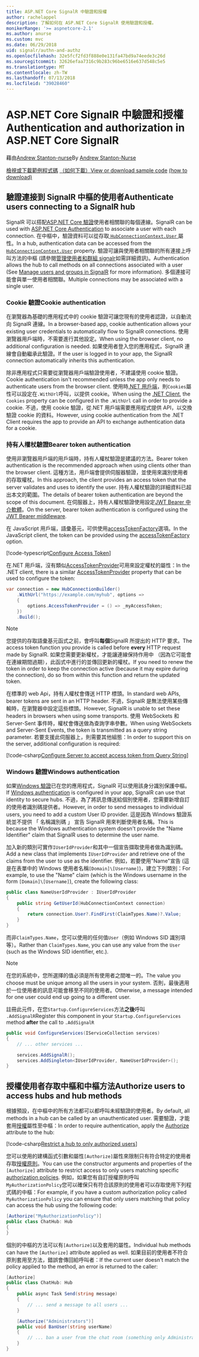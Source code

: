```yaml
---
title: ASP.NET Core SignalR 中驗證和授權
author: rachelappel
description: 了解如何在 ASP.NET Core SignalR 使用驗證和授權。
monikerRange: '>= aspnetcore-2.1'
ms.author: anurse
ms.custom: mvc
ms.date: 06/29/2018
uid: signalr/authn-and-authz
ms.openlocfilehash: 32e5fcf2fd3f888e0e131fa47bd9a74eede3c26d
ms.sourcegitcommit: 32626efaa7316c9b283c96be6516e637d548c5e5
ms.translationtype: MT
ms.contentlocale: zh-TW
ms.lasthandoff: 07/13/2018
ms.locfileid: "39028460"
---
```

# <a name="authentication-and-authorization-in-aspnet-core-signalr"></a><span data-ttu-id="e7bc9-103">ASP.NET Core SignalR 中驗證和授權</span><span class="sxs-lookup"><span data-stu-id="e7bc9-103">Authentication and authorization in ASP.NET Core SignalR</span></span>

<span data-ttu-id="e7bc9-104">藉由[Andrew Stanton-nurse](https://twitter.com/anurse)</span><span class="sxs-lookup"><span data-stu-id="e7bc9-104">By [Andrew Stanton-Nurse](https://twitter.com/anurse)</span></span>

<span data-ttu-id="e7bc9-105">[檢視或下載範例程式碼](https://github.com/aspnet/Docs/tree/master/aspnetcore/signalr/authn-and-authz/sample/) [（如何下載）](xref:tutorials/index#how-to-download-a-sample)</span><span class="sxs-lookup"><span data-stu-id="e7bc9-105">[View or download sample code](https://github.com/aspnet/Docs/tree/master/aspnetcore/signalr/authn-and-authz/sample/) [(how to download)](xref:tutorials/index#how-to-download-a-sample)</span></span>

## <a name="authenticate-users-connecting-to-a-signalr-hub"></a><span data-ttu-id="e7bc9-106">驗證連接到 SignalR 中樞的使用者</span><span class="sxs-lookup"><span data-stu-id="e7bc9-106">Authenticate users connecting to a SignalR hub</span></span>

<span data-ttu-id="e7bc9-107">SignalR 可以搭配[ASP.NET Core 驗證](xref:security/authentication/index)使用者相關聯的每個連線。</span><span class="sxs-lookup"><span data-stu-id="e7bc9-107">SignalR can be used with [ASP.NET Core Authentication](xref:security/authentication/index) to associate a user with each connection.</span></span> <span data-ttu-id="e7bc9-108">在中樞中，驗證資料可以從存取[ `HubConnectionContext.User` ](/dotnet/api/microsoft.aspnetcore.signalr.hubconnectioncontext.user)屬性。</span><span class="sxs-lookup"><span data-stu-id="e7bc9-108">In a hub, authentication data can be accessed from the [`HubConnectionContext.User`](/dotnet/api/microsoft.aspnetcore.signalr.hubconnectioncontext.user) property.</span></span> <span data-ttu-id="e7bc9-109">驗證可讓與使用者相關聯的所有連接上呼叫方法的中樞 (請參閱[管理使用者和群組 signalr](xref:signalr/groups)如需詳細資訊)。</span><span class="sxs-lookup"><span data-stu-id="e7bc9-109">Authentication allows the hub to call methods on all connections associated with a user (See [Manage users and groups in SignalR](xref:signalr/groups) for more information).</span></span> <span data-ttu-id="e7bc9-110">多個連接可能會與單一使用者相關聯。</span><span class="sxs-lookup"><span data-stu-id="e7bc9-110">Multiple connections may be associated with a single user.</span></span>

### <a name="cookie-authentication"></a><span data-ttu-id="e7bc9-111">Cookie 驗證</span><span class="sxs-lookup"><span data-stu-id="e7bc9-111">Cookie authentication</span></span>

<span data-ttu-id="e7bc9-112">在瀏覽器為基礎的應用程式中的 cookie 驗證可讓您現有的使用者認證，以自動流向 SignalR 連線。</span><span class="sxs-lookup"><span data-stu-id="e7bc9-112">In a browser-based app, cookie authentication allows your existing user credentials to automatically flow to SignalR connections.</span></span> <span data-ttu-id="e7bc9-113">使用瀏覽器用戶端時，不需要進行其他設定。</span><span class="sxs-lookup"><span data-stu-id="e7bc9-113">When using the browser client, no additional configuration is needed.</span></span> <span data-ttu-id="e7bc9-114">如果使用者登入您的應用程式，SignalR 連線會自動繼承此驗證。</span><span class="sxs-lookup"><span data-stu-id="e7bc9-114">If the user is logged in to your app, the SignalR connection automatically inherits this authentication.</span></span>

<span data-ttu-id="e7bc9-115">除非應用程式只需要從瀏覽器用戶端驗證使用者，不建議使用 cookie 驗證。</span><span class="sxs-lookup"><span data-stu-id="e7bc9-115">Cookie authentication isn't recommended unless the app only needs to authenticate users from the browser client.</span></span> <span data-ttu-id="e7bc9-116">使用時[.NET 用戶端](xref:signalr/dotnet-client)，則`Cookies`屬性可以設定在`.WithUrl`呼叫，以提供 cookie。</span><span class="sxs-lookup"><span data-stu-id="e7bc9-116">When using the [.NET Client](xref:signalr/dotnet-client), the `Cookies` property can be configured in the `.WithUrl` call in order to provide a cookie.</span></span> <span data-ttu-id="e7bc9-117">不過，使用 cookie 驗證，從.NET 用戶端需要應用程式提供 API，以交換驗證 cookie 的資料。</span><span class="sxs-lookup"><span data-stu-id="e7bc9-117">However, using cookie authentication from the .NET Client requires the app to provide an API to exchange authentication data for a cookie.</span></span>

### <a name="bearer-token-authentication"></a><span data-ttu-id="e7bc9-118">持有人權杖驗證</span><span class="sxs-lookup"><span data-stu-id="e7bc9-118">Bearer token authentication</span></span>

<span data-ttu-id="e7bc9-119">使用非瀏覽器用戶端的用戶端時，持有人權杖驗證是建議的方法。</span><span class="sxs-lookup"><span data-stu-id="e7bc9-119">Bearer token authentication is the recommended approach when using clients other than the browser client.</span></span> <span data-ttu-id="e7bc9-120">這種方法，用戶端會提供伺服器驗證，並使用來識別使用者的存取權杖。</span><span class="sxs-lookup"><span data-stu-id="e7bc9-120">In this approach, the client provides an access token that the server validates and uses to identify the user.</span></span> <span data-ttu-id="e7bc9-121">持有人權杖驗證的詳細資料已超出本文的範圍。</span><span class="sxs-lookup"><span data-stu-id="e7bc9-121">The details of bearer token authentication are beyond the scope of this document.</span></span> <span data-ttu-id="e7bc9-122">在伺服器上，持有人權杖驗證使用設定[JWT Bearer 中介軟體](/dotnet/api/microsoft.extensions.dependencyinjection.jwtbearerextensions.addjwtbearer)。</span><span class="sxs-lookup"><span data-stu-id="e7bc9-122">On the server, bearer token authentication is configured using the [JWT Bearer middleware](/dotnet/api/microsoft.extensions.dependencyinjection.jwtbearerextensions.addjwtbearer).</span></span>

<span data-ttu-id="e7bc9-123">在 JavaScript 用戶端，語彙基元，可供使用[accessTokenFactory](xref:signalr/configuration#configure-bearer-authentication)選項。</span><span class="sxs-lookup"><span data-stu-id="e7bc9-123">In the JavaScript client, the token can be provided using the [accessTokenFactory](xref:signalr/configuration#configure-bearer-authentication) option.</span></span>

[!code-typescript[Configure Access Token](authn-and-authz/sample/wwwroot/js/chat.ts?range=63-65)]

<span data-ttu-id="e7bc9-124">在.NET 用戶端，沒有類似[AccessTokenProvider](xref:signalr/configuration#configure-bearer-authentication)可用來設定權杖的屬性：</span><span class="sxs-lookup"><span data-stu-id="e7bc9-124">In the .NET client, there is a similar [AccessTokenProvider](xref:signalr/configuration#configure-bearer-authentication) property that can be used to configure the token:</span></span>

```csharp
var connection = new HubConnectionBuilder()
    .WithUrl("https://example.com/myhub", options =>
    { 
        options.AccessTokenProvider = () => _myAccessToken;
    })
    .Build();
```

> [!NOTE]
> <span data-ttu-id="e7bc9-125">您提供的存取語彙基元函式之前，會呼叫**每個**SignalR 所提出的 HTTP 要求。</span><span class="sxs-lookup"><span data-stu-id="e7bc9-125">The access token function you provide is called before **every** HTTP request made by SignalR.</span></span> <span data-ttu-id="e7bc9-126">如果您需要更新權杖，才能讓連線保持作用中 （因為它可能會在連線期間過期），此函式中進行的並傳回更新的權杖。</span><span class="sxs-lookup"><span data-stu-id="e7bc9-126">If you need to renew the token in order to keep the connection active (because it may expire during the connection), do so from within this function and return the updated token.</span></span>

<span data-ttu-id="e7bc9-127">在標準的 web Api，持有人權杖會傳送 HTTP 標頭。</span><span class="sxs-lookup"><span data-stu-id="e7bc9-127">In standard web APIs, bearer tokens are sent in an HTTP header.</span></span> <span data-ttu-id="e7bc9-128">不過，SignalR 是無法使用某些傳輸時，在瀏覽器中設定這些標頭。</span><span class="sxs-lookup"><span data-stu-id="e7bc9-128">However, SignalR is unable to set these headers in browsers when using some transports.</span></span> <span data-ttu-id="e7bc9-129">使用 WebSockets 和 Server-Sent 事件時，權杖會傳送做為查詢字串參數。</span><span class="sxs-lookup"><span data-stu-id="e7bc9-129">When using WebSockets and Server-Sent Events, the token is transmitted as a query string parameter.</span></span> <span data-ttu-id="e7bc9-130">若要支援此伺服器上，則需要其他組態：</span><span class="sxs-lookup"><span data-stu-id="e7bc9-130">In order to support this on the server, additional configuration is required:</span></span>

[!code-csharp[Configure Server to accept access token from Query String](authn-and-authz/sample/Startup.cs?range=33-34,42-80,90)]

### <a name="windows-authentication"></a><span data-ttu-id="e7bc9-131">Windows 驗證</span><span class="sxs-lookup"><span data-stu-id="e7bc9-131">Windows authentication</span></span>

<span data-ttu-id="e7bc9-132">如果[Windows 驗證](xref:security/authentication/windowsauth)已在您的應用程式，SignalR 可以使用該身分識別保護中樞。</span><span class="sxs-lookup"><span data-stu-id="e7bc9-132">If [Windows authentication](xref:security/authentication/windowsauth) is configured in your app, SignalR can use that identity to secure hubs.</span></span> <span data-ttu-id="e7bc9-133">不過，為了將訊息傳送給個別使用者，您需要新增自訂的使用者識別碼提供者。</span><span class="sxs-lookup"><span data-stu-id="e7bc9-133">However, in order to send messages to individual users, you need to add a custom User ID provider.</span></span> <span data-ttu-id="e7bc9-134">這是因為 Windows 驗證系統並不提供 「 名稱識別碼 」 宣告 SignalR 用來判斷使用者名稱。</span><span class="sxs-lookup"><span data-stu-id="e7bc9-134">This is because the Windows authentication system doesn't provide the "Name Identifier" claim that SignalR uses to determine the user name.</span></span>

<span data-ttu-id="e7bc9-135">加入新的類別可實作`IUserIdProvider`和其中一個宣告擷取使用者做為識別碼。</span><span class="sxs-lookup"><span data-stu-id="e7bc9-135">Add a new class that implements `IUserIdProvider` and retrieve one of the claims from the user to use as the identifier.</span></span> <span data-ttu-id="e7bc9-136">例如，若要使用"Name"宣告 (這是在表單中的 Windows 使用者名稱`[Domain]\[Username]`)，建立下列類別：</span><span class="sxs-lookup"><span data-stu-id="e7bc9-136">For example, to use the "Name" claim (which is the Windows username in the form `[Domain]\[Username]`), create the following class:</span></span>

```csharp
public class NameUserIdProvider : IUserIdProvider
{
    public string GetUserId(HubConnectionContext connection)
    {
        return connection.User?.FindFirst(ClaimTypes.Name)?.Value;
    }
}
```

<span data-ttu-id="e7bc9-137">而非`ClaimTypes.Name`，您可以使用的任何值`User`（例如 Windows SID 識別項等）。</span><span class="sxs-lookup"><span data-stu-id="e7bc9-137">Rather than `ClaimTypes.Name`, you can use any value from the `User` (such as the Windows SID identifier, etc.).</span></span>

> [!NOTE]
> <span data-ttu-id="e7bc9-138">在您的系統中，您所選擇的值必須是所有使用者之間唯一的。</span><span class="sxs-lookup"><span data-stu-id="e7bc9-138">The value you choose must be unique among all the users in your system.</span></span> <span data-ttu-id="e7bc9-139">否則，最後適用於一位使用者的訊息可能會移至不同的使用者。</span><span class="sxs-lookup"><span data-stu-id="e7bc9-139">Otherwise, a message intended for one user could end up going to a different user.</span></span>

<span data-ttu-id="e7bc9-140">註冊此元件，在您`Startup.ConfigureServices`方法**之後**呼叫 `.AddSignalR`</span><span class="sxs-lookup"><span data-stu-id="e7bc9-140">Register this component in your `Startup.ConfigureServices` method **after** the call to `.AddSignalR`</span></span>

```csharp
public void ConfigureServices(IServiceCollection services)
{
    // ... other services ...

    services.AddSignalR();
    services.AddSingleton<IUserIdProvider, NameUserIdProvider>();
}
```

## <a name="authorize-users-to-access-hubs-and-hub-methods"></a><span data-ttu-id="e7bc9-141">授權使用者存取中樞和中樞方法</span><span class="sxs-lookup"><span data-stu-id="e7bc9-141">Authorize users to access hubs and hub methods</span></span>

<span data-ttu-id="e7bc9-142">根據預設，在中樞中的所有方法都可以都呼叫未經驗證的使用者。</span><span class="sxs-lookup"><span data-stu-id="e7bc9-142">By default, all methods in a hub can be called by an unauthenticated user.</span></span> <span data-ttu-id="e7bc9-143">需要驗證，才能套用[授權](/dotnet/api/microsoft.aspnetcore.authorization.authorizeattribute)屬性至中樞：</span><span class="sxs-lookup"><span data-stu-id="e7bc9-143">In order to require authentication, apply the [Authorize](/dotnet/api/microsoft.aspnetcore.authorization.authorizeattribute) attribute to the hub:</span></span>

[!code-csharp[Restrict a hub to only authorized users](authn-and-authz/sample/Hubs/ChatHub.cs?range=8-10,32)]

<span data-ttu-id="e7bc9-144">您可以使用的建構函式引數和屬性`[Authorize]`屬性來限制只有符合特定的使用者存取[授權原則](xref:security/authorization/policies)。</span><span class="sxs-lookup"><span data-stu-id="e7bc9-144">You can use the constructor arguments and properties of the `[Authorize]` attribute to restrict access to only users matching specific [authorization policies](xref:security/authorization/policies).</span></span> <span data-ttu-id="e7bc9-145">例如，如果您有自訂授權原則呼叫`MyAuthorizationPolicy`您可以確保只有符合該原則的使用者可以存取使用下列程式碼的中樞：</span><span class="sxs-lookup"><span data-stu-id="e7bc9-145">For example, if you have a custom authorization policy called `MyAuthorizationPolicy` you can ensure that only users matching that policy can access the hub using the following code:</span></span>

```csharp
[Authorize("MyAuthorizationPolicy")]
public class ChatHub: Hub
{
}
```

<span data-ttu-id="e7bc9-146">個別的中樞的方法可以有`[Authorize]`以及套用的屬性。</span><span class="sxs-lookup"><span data-stu-id="e7bc9-146">Individual hub methods can have the `[Authorize]` attribute applied as well.</span></span> <span data-ttu-id="e7bc9-147">如果目前的使用者不符合原則套用至方法，錯誤會傳回給呼叫者：</span><span class="sxs-lookup"><span data-stu-id="e7bc9-147">If the current user doesn't match the policy applied to the method, an error is returned to the caller:</span></span>

```csharp
[Authorize]
public class ChatHub: Hub
{
    public async Task Send(string message)
    {
        // ... send a message to all users ...
    }

    [Authorize("Administrators")]
    public void BanUser(string userName)
    {
        // ... ban a user from the chat room (something only Administrators can do) ...
    }
}
```
